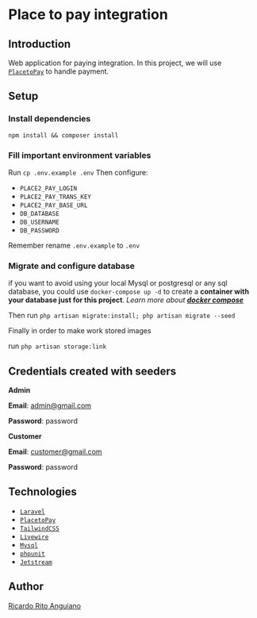 # Place to pay integration

## Introduction

Web application for paying integration. In this project, we will use [`PlacetoPay`](https://sites.placetopay.com/) to
handle payment.

## Setup

### Install dependencies

`npm install && composer install`

### Fill important environment variables

Run `cp .env.example .env`
Then configure:

* `PLACE2_PAY_LOGIN`
* `PLACE2_PAY_TRANS_KEY`
* `PLACE2_PAY_BASE_URL`
* `DB_DATABASE`
* `DB_USERNAME`
* `DB_PASSWORD`



Remember rename `.env.example` to `.env`



### Migrate and configure database

if you want to avoid using your local Mysql or postgresql or any sql database, you could use `docker-compose up -d` to
create a **container with your database just for this project**.
_Learn more about [**docker compose**](https://docs.docker.com/compose/)_

Then run `php artisan migrate:install; php artisan migrate --seed`


Finally in order to make work stored images

run `php artisan storage:link`




## Credentials  created with seeders

**Admin**

**Email**: admin@gmail.com

**Password**: password

**Customer**

**Email**: customer@gmail.com

**Password**: password

## Technologies

* [`Laravel`](https://laravel.com/)
* [`PlacetoPay`](https://sites.placetopay.com/)
* [`TailwindCSS`](https://tailwindcss.com/)
* [`Livewire`](https://laravel-livewire.com/)
* [`Mysql`](https://www.mysql.com/)
* [`phpunit`](https://phpunit.de/)
* [`Jetstream`](https://jetstream.laravel.com/2.x/features/authentication.html)

## Author

[Ricardo Rito Anguiano](https://github.com/captainrun)

